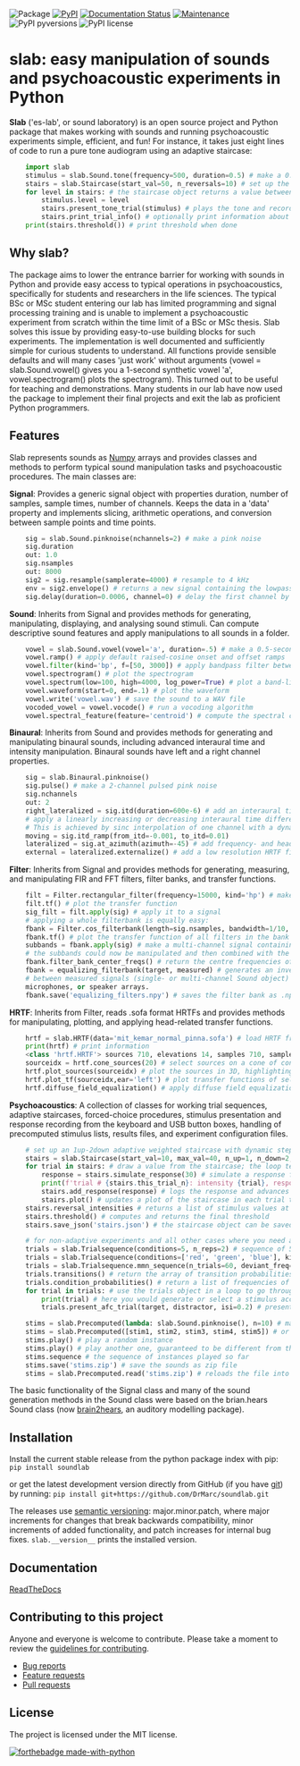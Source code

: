 ![Package](https://github.com/DrMarc/soundlab/workflows/Python%20package/badge.svg)
[![PyPI](https://github.com/DrMarc/soundlab/workflows/PyPi/badge.svg)](https://pypi.org/project/slab/)
[![Documentation Status](https://readthedocs.org/projects/soundlab/badge/?version=latest)](https://soundlab.readthedocs.io/en/latest/?badge=latest)
[![Maintenance](https://img.shields.io/badge/Maintained%3F-yes-brightgreen.svg)](https://github.com/DrMarc/soundlab/graphs/commit-activity)
![PyPI pyversions](https://img.shields.io/badge/python-%3E%3D3.6-blue)
![PyPI license](https://img.shields.io/badge/license-MIT-brightgreen)

**slab**: easy manipulation of sounds and psychoacoustic experiments in Python
======================

**Slab** ('es-lab', or sound laboratory) is an open source project and Python package that makes working with sounds and running psychoacoustic experiments simple, efficient, and fun! For instance, it takes just eight lines of code to run a pure tone audiogram using an adaptive staircase:
```python
    import slab
    stimulus = slab.Sound.tone(frequency=500, duration=0.5) # make a 0.5 sec pure tone of 500 Hz
    stairs = slab.Staircase(start_val=50, n_reversals=10) # set up the adaptive staircase
    for level in stairs: # the staircase object returns a value between 0 and 50 dB for each trial
        stimulus.level = level
        stairs.present_tone_trial(stimulus) # plays the tone and records a keypress (1 for 'heard', 2 for 'not heard')
        stairs.print_trial_info() # optionally print information about the current state of the staircase
    print(stairs.threshold()) # print threshold when done
```

Why slab?
---------
The package aims to lower the entrance barrier for working with sounds in Python and provide easy access to typical operations in psychoacoustics, specifically for students and researchers in the life sciences. The typical BSc or MSc student entering our lab has limited programming and signal processing training and is unable to implement a psychoacoustic experiment from scratch within the time limit of a BSc or MSc thesis. Slab solves this issue by providing easy-to-use building blocks for such experiments. The implementation is well documented and sufficiently simple for curious students to understand. All functions provide sensible defaults and will many cases 'just work' without arguments (vowel = slab.Sound.vowel() gives you a 1-second synthetic vowel 'a', vowel.spectrogram() plots the spectrogram). This turned out to be useful for teaching and demonstrations. Many students in our lab have now used the package to implement their final projects and exit the lab as proficient Python programmers.

Features
--------
Slab represents sounds as [Numpy](https://www.numpy.org) arrays and provides classes and methods to perform typical sound manipulation tasks and psychoacoustic procedures. The main classes are:

**Signal**: Provides a generic signal object with properties duration, number of samples, sample times, number of channels. Keeps the data in a 'data' property and implements slicing, arithmetic operations, and conversion between sample points and time points.
```python
    sig = slab.Sound.pinknoise(nchannels=2) # make a pink noise
    sig.duration
	out: 1.0
	sig.nsamples
	out: 8000
	sig2 = sig.resample(samplerate=4000) # resample to 4 kHz
	env = sig2.envelope() # returns a new signal containing the lowpass Hilbert envelopes of both channels
	sig.delay(duration=0.0006, channel=0) # delay the first channel by 0.6 ms
```

**Sound**: Inherits from Signal and provides methods for generating, manipulating, displaying, and analysing sound stimuli. Can compute descriptive sound features and apply manipulations to all sounds in a folder.
```python
    vowel = slab.Sound.vowel(vowel='a', duration=.5) # make a 0.5-second synthetic vowel sound
    vowel.ramp() # apply default raised-cosine onset and offset ramps
    vowel.filter(kind='bp', f=[50, 3000]) # apply bandpass filter between 50 and 3000 Hz
    vowel.spectrogram() # plot the spectrogram
    vowel.spectrum(low=100, high=4000, log_power=True) # plot a band-limited spectrum
    vowel.waveform(start=0, end=.1) # plot the waveform
	vowel.write('vowel.wav') # save the sound to a WAV file
	vocoded_vowel = vowel.vocode() # run a vocoding algorithm
	vowel.spectral_feature(feature='centroid') # compute the spectral centroid of the sound in Hz
```

**Binaural**: Inherits from Sound and provides methods for generating and manipulating binaural sounds, including advanced interaural time and intensity manipulation. Binaural sounds have left and a right channel properties.
```python
    sig = slab.Binaural.pinknoise()
	sig.pulse() # make a 2-channel pulsed pink noise
    sig.nchannels
    out: 2
    right_lateralized = sig.itd(duration=600e-6) # add an interaural time difference of 600 microsec, right channel leading
    # apply a linearly increasing or decreasing interaural time difference.
    # This is achieved by sinc interpolation of one channel with a dynamic delay:
    moving = sig.itd_ramp(from_itd=-0.001, to_itd=0.01)
    lateralized = sig.at_azimuth(azimuth=-45) # add frequency- and headsize-dependent ITD and ILD corresponding to a sound at 45 deg
	external = lateralized.externalize() # add a low resolution HRTF filter that results in the percept of an externalized source (i.e. outside of the head), defaults to the KEMAR HRTF recordings, but any HRTF can be supplied
```

**Filter**: Inherits from Signal and provides methods for generating, measuring, and manipulating FIR and FFT filters, filter banks, and transfer functions.
```python
    filt = Filter.rectangular_filter(frequency=15000, kind='hp') # make a highpass filter
	filt.tf() # plot the transfer function
	sig_filt = filt.apply(sig) # apply it to a signal
	# applying a whole filterbank is equally easy:
	fbank = Filter.cos_filterbank(length=sig.nsamples, bandwidth=1/10, low_cutoff=100) # make a cosine filter bank
	fbank.tf() # plot the transfer function of all filters in the bank
	subbands = fbank.apply(sig) # make a multi-channel signal containing the passbands of the filters in the filter bank
	# the subbands could now be manipulated and then combined with the collapse_subbands method
	fbank.filter_bank_center_freqs() # return the centre frequencies of the filters in the filter bank
	fbank = equalizing_filterbank(target, measured) # generates an inverse filter bank for equalizing the differences
	# between measured signals (single- or multi-channel Sound object) and a target signal. Used for equalizing loudspeakers,
	microphones, or speaker arrays.
	fbank.save('equalizing_filters.npy') # saves the filter bank as .npy file.
```

**HRTF**: Inherits from Filter, reads .sofa format HRTFs and provides methods for manipulating, plotting, and applying head-related transfer functions.
```python
    hrtf = slab.HRTF(data='mit_kemar_normal_pinna.sofa') # load HRTF from a sofa file (the standard KEMAR data is included)
    print(hrtf) # print information
    <class 'hrtf.HRTF'> sources 710, elevations 14, samples 710, samplerate 44100.0
    sourceidx = hrtf.cone_sources(20) # select sources on a cone of confusion at 20 deg from midline
    hrtf.plot_sources(sourceidx) # plot the sources in 3D, highlighting the selected sources
    hrtf.plot_tf(sourceidx,ear='left') # plot transfer functions of selected sources in a waterfall plot
	hrtf.diffuse_field_equalization() # apply diffuse field equalization to remove non-spatial components of the HRTF
```

**Psychoacoustics**: A collection of classes for working trial sequences, adaptive staircases, forced-choice procedures, stimulus presentation and response recording from the keyboard and USB button boxes, handling of precomputed stimulus lists, results files, and experiment configuration files.
```python
    # set up an 1up-2down adaptive weighted staircase with dynamic step sizes:
    stairs = slab.Staircase(start_val=10, max_val=40, n_up=1, n_down=2, step_sizes=[3, 1], step_up_factor=1.5)
    for trial in stairs: # draw a value from the staircase; the loop terminates with the staircase
        response = stairs.simulate_response(30) # simulate a response from a participant using a psychometric function
        print(f'trial # {stairs.this_trial_n}: intensity {trial}, response {response}')
        stairs.add_response(response) # logs the response and advances the staircase
		stairs.plot() # updates a plot of the staircase in each trial to keep an eye on the performance of the listener
    stairs.reversal_intensities # returns a list of stimulus values at the reversal points of the staircase
    stairs.threshold() # computes and returns the final threshold
    stairs.save_json('stairs.json') # the staircase object can be saved as a human readable json file

    # for non-adaptive experiments and all other cases where you need a controlled sequence of stimulus values:
    trials = slab.Trialsequence(conditions=5, n_reps=2) # sequence of 5 conditions, repeated twice, without direct repetitions
    trials = slab.Trialsequence(conditions=['red', 'green', 'blue'], kind='infinite') # infinite sequence of color names
    trials = slab.Trialsequence.mmn_sequence(n_trials=60, deviant_freq=0.12) # stimulus sequence for an oddball design
    trials.transitions() # return the array of transition probabilities between all combinations of conditions.
    trials.condition_probabilities() # return a list of frequencies of conditions
    for trial in trials: # use the trials object in a loop to go through the trials
        print(trial) # here you would generate or select a stimulus according to the condition
        trials.present_afc_trial(target, distractor, isi=0.2) # present a 2-alternative forced-choice trial and record the response

    stims = slab.Precomputed(lambda: slab.Sound.pinknoise(), n=10) # make 10 instances of noise as one Sound-like object
    stims = slab.Precomputed([stim1, stim2, stim3, stim4, stim5]) # or use a list of sound objects, or a list comprehension
    stims.play() # play a random instance
    stims.play() # play another one, guaranteed to be different from the previous one
	stims.sequence # the sequence of instances played so far
    stims.save('stims.zip') # save the sounds as zip file
    stims = slab.Precomputed.read('stims.zip') # reloads the file into a Precomputed object
```

The basic functionality of the Signal class and many of the sound generation methods in the Sound class were based on the brian.hears Sound class (now [brain2hears](https://brian2hears.readthedocs.io/en/stable/), an auditory modelling package).

Installation
------------

Install the current stable release from the python package index with pip:
```pip install soundlab```

or get the latest development version directly from GitHub (if you have [git](https://git-scm.com)) by running:
```pip install git+https://github.com/DrMarc/soundlab.git```

The releases use [semantic versioning](https://semver.org): major.minor.patch, where major increments for changes that break backwards compatibility, minor increments of added functionality, and patch increases for internal bug fixes.
```slab.__version__``` prints the installed version.

Documentation
-------------

[ReadTheDocs](https://soundlab.readthedocs.io/)

Contributing to this project
----------------------------

Anyone and everyone is welcome to contribute. Please take a moment to
review the [guidelines for contributing](CONTRIBUTING.md).

* [Bug reports](CONTRIBUTING.md#bugs)
* [Feature requests](CONTRIBUTING.md#features)
* [Pull requests](CONTRIBUTING.md#pull-requests)

License
-------

The project is licensed under the MIT license.

[![forthebadge made-with-python](http://ForTheBadge.com/images/badges/made-with-python.svg)](https://www.python.org/)
